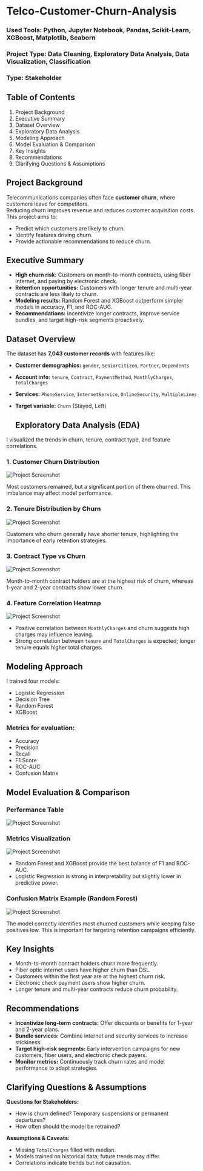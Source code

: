 # Telco-Customer-Churn-Analysis

### Used Tools: Python, Jupyter Notebook, Pandas, Scikit-Learn, XGBoost, Matplotlib, Seaborn
### Project Type:  Data Cleaning, Exploratory Data Analysis, Data Visualization, Classification
### Type: Stakeholder

## Table of Contents
1. Project Background
2. Executive Summary
3. Dataset Overview
4. Exploratory Data Analysis
5. Modeling Approach
6. Model Evaluation & Comparison
7. Key Insights
8. Recommendations
9. Clarifying Questions & Assumptions

## Project Background
Telecommunications companies often face **customer churn**, where customers leave for competitors.  
Reducing churn improves revenue and reduces customer acquisition costs. 
This project aims to:
- Predict which customers are likely to churn.
- Identify features driving churn.
- Provide actionable recommendations to reduce churn.

## Executive Summary
- **High churn risk:** Customers on month-to-month contracts, using fiber internet, and paying by electronic check.  
- **Retention opportunities:** Customers with longer tenure and multi-year contracts are less likely to churn.  
- **Modeling results:** Random Forest and XGBoost outperform simpler models in accuracy, F1, and ROC-AUC.  
- **Recommendations:** Incentivize longer contracts, improve service bundles, and target high-risk segments proactively.

## Dataset Overview
The dataset has **7,043 customer records** with features like:
- **Customer demographics:** `gender`, `SeniorCitizen`, `Partner`, `Dependents`  
- **Account info:** `tenure`, `Contract`, `PaymentMethod`, `MonthlyCharges`, `TotalCharges`  
- **Services:** `PhoneService`, `InternetService`, `OnlineSecurity`, `MultipleLines`  
- **Target variable:** `Churn` (Stayed, Left)

  ## Exploratory Data Analysis (EDA)
I visualized the trends in churn, tenure, contract type, and feature correlations.

### 1. Customer Churn Distribution
![Project Screenshot](https://github.com/NhlakaniphoMdletshe/Telco-Customer-Churn-Analysis/blob/main/images/img1.png)

Most customers remained, but a significant portion of them churned. This imbalance may affect model performance.

### 2. Tenure Distribution by Churn
![Project Screenshot](https://github.com/NhlakaniphoMdletshe/Telco-Customer-Churn-Analysis/blob/main/images/img2.png)

Customers who churn generally have shorter tenure, highlighting the importance of early retention strategies.

### 3. Contract Type vs Churn
![Project Screenshot](https://github.com/NhlakaniphoMdletshe/Telco-Customer-Churn-Analysis/blob/main/images/img3.png)

Month-to-month contract holders are at the highest risk of churn, whereas 1-year and 2-year contracts show lower churn.

### 4. Feature Correlation Heatmap
![Project Screenshot](https://github.com/NhlakaniphoMdletshe/Telco-Customer-Churn-Analysis/blob/main/images/img4.png)

- Positive correlation between `MonthlyCharges` and churn suggests high charges may influence leaving.  
- Strong correlation between `tenure` and `TotalCharges` is expected; longer tenure equals higher total charges.

## Modeling Approach
I trained four models:
- Logistic Regression
- Decision Tree
- Random Forest
- XGBoost

### Metrics for evaluation:
- Accuracy
- Precision
- Recall
- F1 Score
- ROC-AUC
- Confusion Matrix

## Model Evaluation & Comparison
### Performance Table
![Project Screenshot](https://github.com/NhlakaniphoMdletshe/Telco-Customer-Churn-Analysis/blob/main/images/img5.png)

### Metrics Visualization
![Project Screenshot](https://github.com/NhlakaniphoMdletshe/Telco-Customer-Churn-Analysis/blob/main/images/img6.png)

- Random Forest and XGBoost provide the best balance of F1 and ROC-AUC.  
- Logistic Regression is strong in interpretability but slightly lower in predictive power.

### Confusion Matrix Example (Random Forest)
![Project Screenshot](https://github.com/NhlakaniphoMdletshe/Telco-Customer-Churn-Analysis/blob/main/images/img7.png)

The model correctly identifies most churned customers while keeping false positives low. This is important for targeting retention campaigns efficiently.

## Key Insights
- Month-to-month contract holders churn more frequently.  
- Fiber optic internet users have higher churn than DSL.  
- Customers within the first year are at the highest churn risk.  
- Electronic check payment users show higher churn.  
- Longer tenure and multi-year contracts reduce churn probability.

## Recommendations
- **Incentivize long-term contracts:** Offer discounts or benefits for 1-year and 2-year plans.  
- **Bundle services:** Combine internet and security services to increase stickiness.  
- **Target high-risk segments:** Early intervention campaigns for new customers, fiber users, and electronic check payers.  
- **Monitor metrics:** Continuously track churn rates and model performance to adapt strategies.

## Clarifying Questions & Assumptions
**Questions for Stakeholders:**  
- How is churn defined? Temporary suspensions or permanent departures?  
- How often should the model be retrained?

**Assumptions & Caveats:**  
- Missing `TotalCharges` filled with median.  
- Models trained on historical data; future trends may differ.  
- Correlations indicate trends but not causation.





